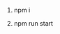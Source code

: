 1. npm i

<!-- 2. заполнить .env.example
```
SUBDOMAIN= # https://[SUBDOMAIN].amocrm.ru/amo-market#category-installed

CLIENT_SECRET=
CLIENT_ID=
CODE=
REDIRECT_URI=
```
![](https://github.com/localjohny/amoCRM-nest-backend-app/blob/main/env_example.png)
![](https://github.com/localjohny/amoCRM-nest-backend-app/blob/main/env_example2.png)

3. переименовать .env.example -> .env -->

2. npm run start
